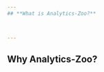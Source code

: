 ```yaml
---
## **What is Analytics-Zoo?**



---
```

## **Why Analytics-Zoo?**



















































